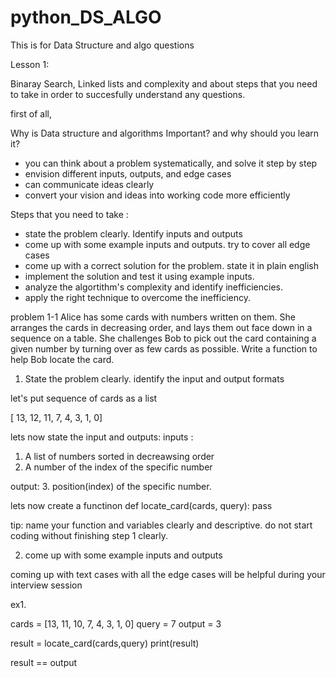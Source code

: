 # python_DS_ALGO
This is for Data Structure and algo questions 

Lesson 1: 

Binaray Search, Linked lists and complexity and about steps that you need to take in order to succesfully understand any questions.

first of all, 

Why is Data structure and algorithms Important? and why should you learn it?

  - you can think about a problem systematically, and solve it step by  step
  - envision different inputs, outputs, and edge cases
  - can communicate ideas clearly
  - convert your vision and ideas into working code more efficiently


Steps that you need to take :



- state the problem clearly. Identify inputs and outputs
- come up with some example inputs and outputs. try to cover all edge cases
- come up with a correct solution for the problem. state it in plain english
- implement the solution and test it using example inputs.
- analyze the algortithm's complexity and identify inefficiencies.
- apply the right technique to overcome the inefficiency.


problem 1-1 Alice has some cards with numbers written on them. She arranges the cards in decreasing order, and lays them out face down in a sequence on a table. She challenges Bob to pick out the card containing a given number by turning over as few cards as possible. Write a function to help Bob locate the card.


1. State the problem clearly. identify the input and output formats

let's put sequence of cards as a list

[ 13, 12, 11, 7, 4, 3, 1, 0]

lets now state the input and outputs: 
inputs : 
1. A list of numbers sorted in decreawsing order
2. A number of the index of the specific number

output:
3. position(index) of the specific number.

lets now create a functinon
def locate_card(cards, query):
  pass


tip: 
name your function and variables clearly and descriptive.
do not start coding without finishing step 1 clearly.

2. come up with some example inputs and outputs

coming up with text cases with all the edge cases will be helpful during your interview session

ex1.

cards = [13, 11, 10, 7, 4, 3, 1, 0]
query = 7
output = 3 

result = locate_card(cards,query)
print(result)

result == output



